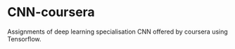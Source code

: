 # CNN-coursera
Assignments of deep learning specialisation CNN offered by coursera using Tensorflow.
